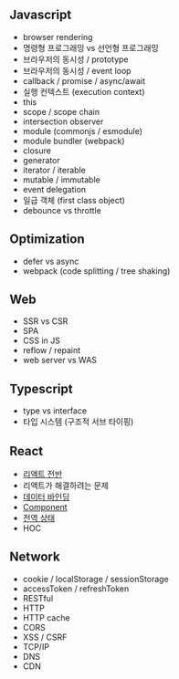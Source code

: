 ## Javascript

- browser rendering
- 명령형 프로그래밍 vs 선언형 프로그래밍
- 브라우저의 동시성 / prototype
- 브라우저의 동시성 / event loop
- callback / promise / async/await
- 실행 컨텍스트 (execution context)
- this
- scope / scope chain
- intersection observer
- module (commonjs / esmodule)
- module bundler (webpack)
- closure
- generator
- iterator / iterable
- mutable / immutable
- event delegation
- 일급 객체 (first class object)
- debounce vs throttle

## Optimization

- defer vs async
- webpack (code splitting / tree shaking)

## Web

- SSR vs CSR
- SPA
- CSS in JS
- reflow / repaint
- web server vs WAS

## Typescript

- type vs interface
- 타입 시스템 (구조적 서브 타이핑)

## React

- [리액트 전반](https://github.com/byhhh2/m-react)
- 리액트가 해결하려는 문제
- [데이터 바인딩](https://github.com/byhhh2/helloworld/tree/main/React/%EB%8D%B0%EC%9D%B4%ED%84%B0%20%EB%B0%94%EC%9D%B8%EB%94%A9)
- [Component](https://github.com/byhhh2/helloworld/tree/main/React/Component)
- [전역 상태](https://github.com/byhhh2/helloworld/tree/main/React/%EC%A0%84%EC%97%AD%20%EC%83%81%ED%83%9C)
- HOC

## Network

- cookie / localStorage / sessionStorage
- accessToken / refreshToken
- RESTful
- HTTP
- HTTP cache
- CORS
- XSS / CSRF
- TCP/IP
- DNS
- CDN
